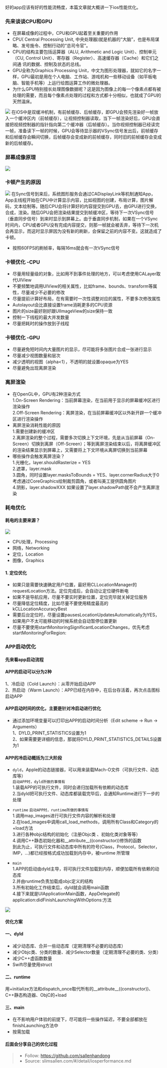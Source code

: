 好的app应该有好的性能流畅度，本篇文章就大概讲一下ios性能优化。
### 先来谈谈CPU和GPU
- 在屏幕成像的过程中，CPU和GPU起着至关重要的作用
- CPU( Central Processing Unit, 中央处理器)就是机器的“大脑”，也是布局谋略、发号施令、控制行动的“总司令官”。
- CPU的结构主要包括运算器（ALU, Arithmetic and Logic Unit）、控制单元（CU, Control Unit）、寄存器（Register）、高速缓存器（Cache）和它们之间通 讯的数据、控制及状态的总线。
- GPU全称为Graphics Processing Unit，中文为图形处理器，就如它的名字一样，GPU最初是用在个人电脑、工作站、游戏机和一些移动设备（如平板电脑、智能手机等）上运行绘图运算工作的微处理器。
- 为什么GPU特别擅长处理图像数据呢？这是因为图像上的每一个像素点都有被处理的需要，而且每个像素点处理的过程和方式都十分相似，也就成了GPU的天然温床。

![](https://user-gold-cdn.xitu.io/2018/8/20/16556fa5f2e9bc61?w=1136&h=352&f=jpeg&s=41871)
在iOS中是双缓冲机制，有前帧缓存、后帧缓存，即GPU会预先渲染好一帧放入一个缓冲区内（前帧缓存），让视频控制器读取，当下一帧渲染好后，GPU会直接把视频控制器的指针指向第二个缓冲器（后帧缓存）。当你视频控制器已经读完一帧，准备读下一帧的时候，GPU会等待显示器的VSync信号发出后，前帧缓存和后帧缓存会瞬间切换，后帧缓存会变成新的前帧缓存，同时旧的前帧缓存会变成新的后帧缓存。
### 屏幕成像原理

![](https://user-gold-cdn.xitu.io/2018/8/20/16556fcf8668dab0?w=974&h=314&f=png&s=24691)

### 卡顿产生的原因

![](https://user-gold-cdn.xitu.io/2018/8/20/16556ff6d770b162?w=962&h=264&f=png&s=13344)
在Sync信号到来后，系统图形服务会通过CADisplayLink等机制通知App，App主线程开始在CPU中计算显示内容，比如视图的创建，布局计算，图片解码，文本绘制等。随后CPU会将计算好的内容提交到GPU去，由GPU进行交换，合成，渲染。随后GPU会把渲染结果提交到帧缓冲区，等待下一次VSync信号（垂直同步信号）到来时显示到屏幕上。由于垂直同步机制，如果在一个VSync时间内，CPU或者GPU没有完成内容提交，则那一帧就会被丢弃，等待下一次机会再显示，而这时显示屏因为没有新的刷新，会保留之前的内容不变。这就造成了卡顿。
- 按照60FPS的刷帧率，每隔16ms就会有一次VSync信号
### 卡顿优化 -CPU
- 尽量用轻量级的对象，比如用不到事件处理的地方，可以考虑使用CALayer取代UIView
- 不要频繁地调用UIView的相关属性，比如frame、bounds、transform等属性，尽量减少不必要的修改
- 尽量提前计算好布局，在有需要时一次性调整对应的属性，不要多次修改属性
- Autolayout会比直接设置frame消耗更多的CPU资源
- 图片的size最好刚好跟UIImageView的size保持一致
- 控制一下线程的最大并发数量
- 尽量把耗时的操作放到子线程

### 卡顿优化 -GPU
- 尽量避免短时间内大量图片的显示，尽可能将多张图片合成一张进行显示
- 尽量减少视图数量和层次
- 减少透明的视图（alpha<1），不透明的就设置opaque为YES
- 尽量避免出现离屏渲染

### 离屏渲染
- 在OpenGL中，GPU有2种渲染方式  
 1.On-Screen Rendering：当前屏幕渲染，在当前用于显示的屏幕缓冲区进行渲染操作  
 2.Off-Screen Rendering：离屏渲染，在当前屏幕缓冲区以外新开辟一个缓冲区进行渲染操作
- 离屏渲染消耗性能的原因  
 1.需要创建新的缓冲区  
 2.离屏渲染的整个过程，需要多次切换上下文环境，先是从当前屏幕（On-Screen）切换到离屏（Off-Screen）；等到离屏渲染结束以后，将离屏缓冲区的渲染结果显示到屏幕上，又需要将上下文环境从离屏切换到当前屏幕
- 哪些操作会触发离屏渲染？  
 1.光栅化，layer.shouldRasterize = YES  
 2.遮罩，layer.mask  
 3.圆角，同时设置layer.masksToBounds = YES、layer.cornerRadius大于0
考虑通过CoreGraphics绘制裁剪圆角，或者叫美工提供圆角图片  
 4.阴影，layer.shadowXXX
如果设置了layer.shadowPath就不会产生离屏渲染

### 耗电优化
#### 耗电的主要来源？
![](https://user-gold-cdn.xitu.io/2018/8/20/16557047d4e8a05c?w=886&h=266&f=png&s=84774)
- CPU处理，Processing
- 网络，Networking
- 定位，Location
- 图像，Graphics
#### 1. 定位优化
- 如果只是需要快速确定用户位置，最好用CLLocationManager的requestLocation方法。定位完成后，会自动让定位硬件断电  
- 如果不是导航应用，尽量不要实时更新位置，定位完毕就关掉定位服务
- 尽量降低定位精度，比如尽量不要使用精度最高的kCLLocationAccuracyBest
- 需要后台定位时，尽量设置pausesLocationUpdatesAutomatically为YES，如果用户不太可能移动的时候系统会自动暂停位置更新
- 尽量不要使用startMonitoringSignificantLocationChanges，优先考虑startMonitoringForRegion:

### APP启动优化
#### 先来看app启动流程
#### APP的启动可以分为2种
1、冷启动（Cold Launch）：从零开始启动APP  
2、热启动（Warm Launch）：APP已经在内存中，在后台存活着，再次点击图标启动APP

#### APP启动时间的优化，主要是针对冷启动进行优化
- 通过添加环境变量可以打印出APP的启动时间分析（Edit scheme -> Run -> Arguments）  
1、DYLD_PRINT_STATISTICS设置为1  
2、如果需要更详细的信息，那就将DYLD_PRINT_STATISTICS_DETAILS设置为1

#### APP的冷启动概括为三大阶段
- `dyld`，Apple的动态链接器，可以用来装载Mach-O文件（可执行文件、动态库等）  
 `启动APP时，dyld所做的事情有`  
 1.装载APP的可执行文件，同时会递归加载所有依赖的动态库  
 2.当dyld把可执行文件、动态库都装载完毕后，会通知Runtime进行下一步的处理

- `runtime`
 `启动APP时，runtime所做的事情有`  
 1.调用map_images进行可执行文件内容的解析和处理  
 2.在load_images中调用call_load_methods，调用所有Class和Category的+load方法  
 3.进行各种objc结构的初始化（注册Objc类 、初始化类对象等等）  
 4.调用C++静态初始化器和__attribute__((constructor))修饰的函数  
 到此为止，可执行文件和动态库中所有的符号(Class，Protocol，Selector，IMP，…)都已经按格式成功加载到内存中，被runtime 所管理

- `main`  
 1.APP的启动由dyld主导，将可执行文件加载到内存，顺便加载所有依赖的动态库  
 2.并由runtime负责加载成objc定义的结构  
 3.所有初始化工作结束后，dyld就会调用main函数  
 4.接下来就是UIApplicationMain函数，AppDelegate的application:didFinishLaunchingWithOptions:方法


![](https://user-gold-cdn.xitu.io/2018/8/20/165570cf51898b7d?w=2554&h=860&f=png&s=305168)

#### 优化方案
#### 一、dyld
- 减少动态库、合并一些动态库（定期清理不必要的动态库）
- 减少Objc类、分类的数量、减少Selector数量（定期清理不必要的类、分类）
- 减少C++虚函数数量
- Swift尽量使用struct

#### 二、runtime
用+initialize方法和dispatch_once取代所有的__attribute__((constructor))、C++静态构造器、ObjC的+load

#### 三、main
- 在不影响用户体验的前提下，尽可能将一些操作延迟，不要全部都放在finishLaunching方法中
- 按需加载

#### 后面会分享自己的优化过程

> * Follow: https://github.com/sallenhandong
> * Source: slimsallen.com/#/detail/iosperformance.md